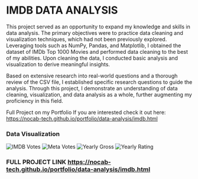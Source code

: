 # IMDB DATA ANALYSIS

This project served as an opportunity to expand my knowledge and skills in data analysis. The primary objectives were to practice data cleaning and visualization techniques, which had not been previously explored. Leveraging tools such as NumPy, Pandas, and Matplotlib, I obtained the dataset of IMDb Top 1000 Movies and performed data cleaning to the best of my abilities. Upon cleaning the data, I conducted basic analysis and visualization to derive meaningful insights.

Based on extensive research into real-world questions and a thorough review of the CSV file, I established specific research questions to guide the analysis. Through this project, I demonstrate an understanding of data cleaning, visualization, and data analysis as a whole, further augmenting my proficiency in this field.


Full Project on my Portfolio If you are interested check it out here: https://nocab-tech.github.io/portfolio/data-analysis/imdb.html


### Data Visualization

![IMDB Votes](https://user-images.githubusercontent.com/124457780/226522582-e551493e-1668-4112-9e88-f460c08fba71.png)
![Meta Votes](https://user-images.githubusercontent.com/124457780/226522588-074a27c2-fae7-4b6d-b2ba-5198cd9d8506.png)
![Yearly Gross](https://user-images.githubusercontent.com/124457780/226522590-47432040-7065-44f8-9cb1-9b6e80afc9df.png)
![Yearly Rating](https://user-images.githubusercontent.com/124457780/226522598-a34125dd-71ce-4f9f-9006-af0c781bbbfd.png)


### FULL PROJECT LINK https://nocab-tech.github.io/portfolio/data-analysis/imdb.html
